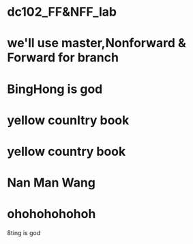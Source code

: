 # dc102_FF&NFF_lab
# we'll use master,Nonforward & Forward for branch
# BingHong is god
# yellow counItry book
# yellow country book
# Nan Man Wang
# ohohohohohoh
8ting is god
